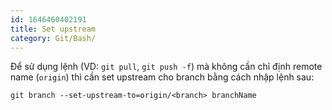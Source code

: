 ```yaml
---
id: 1646460402191
title: Set upstream
category: Git/Bash/
---
```


Để sử dụng lệnh (VD: `git pull`, `git push -f`) mà không cần chỉ định remote name (`origin`) thì cần set upstream cho branch bằng cách nhập lệnh sau:
```
git branch --set-upstream-to=origin/<branch> branchName
```
